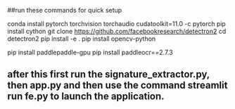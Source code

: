 ##run these commands for quick setup

conda install pytorch torchvision torchaudio cudatoolkit=11.0 -c pytorch
pip install cython
git clone https://github.com/facebookresearch/detectron2
cd detectron2
pip install -e .
pip install opencv-python

pip install paddlepaddle-gpu
pip install paddleocr==2.7.3


## after this first run the signature_extractor.py, then app.py and then use the command streamlit run fe.py to launch the application.
